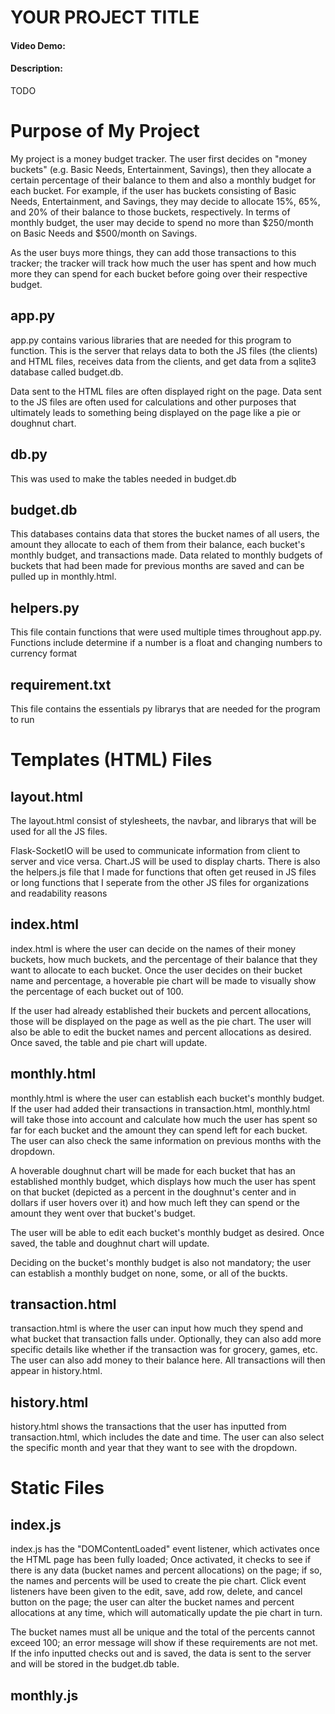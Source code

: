 # YOUR PROJECT TITLE
#### Video Demo:  <URL HERE>
#### Description:
TODO

# Purpose of My Project
My project is a money budget tracker. The user first decides on "money buckets" (e.g. Basic Needs, Entertainment, Savings), then they allocate a certain percentage of their balance to them and also a monthly budget for each bucket. For example, if the user has buckets consisting of Basic Needs, Entertainment, and Savings, they may decide to allocate 15%, 65%, and 20% of their balance to those buckets, respectively. In terms of monthly budget, the user may decide to spend no more than $250/month on Basic Needs and $500/month on Savings. 

As the user buys more things, they can add those transactions to this tracker; the tracker will track how much the user has spent and how much more they can spend for each bucket before going over their respective budget. 

## app.py
app.py contains various libraries that are needed for this program to function. This is the server that relays data to both the JS files (the clients) and HTML files, receives data from the clients, and get data from a sqlite3 database called budget.db. 

Data sent to the HTML files are often displayed right on the page. Data sent to the JS files are often used for calculations and other purposes that ultimately leads to something being displayed on the page like a pie or doughnut chart.

## db.py
This was used to make the tables needed in budget.db

## budget.db
This databases contains data that stores the bucket names of all users, the amount they allocate to each of them from their balance, each bucket's monthly budget, and transactions made. Data related to monthly budgets of buckets that had been made for previous months are saved and can be pulled up in monthly.html.

## helpers.py
This file contain functions that were used multiple times throughout app.py. Functions include determine if a number is a float and changing numbers to currency format

## requirement.txt
This file contains the essentials py librarys that are needed for the program to run

# Templates (HTML) Files 

## layout.html
The layout.html consist of stylesheets, the navbar, and librarys that will be used for all the JS files. 

Flask-SocketIO will be used to communicate information from client to server and vice versa. Chart.JS will be used to display charts. There is also the helpers.js file that I made for functions that often get reused in JS files or long functions that I seperate from the other JS files for organizations and readability reasons 

## index.html
index.html is where the user can decide on the names of their money buckets, how much buckets, and the percentage of their balance that they want to allocate to each bucket. Once the user decides on their bucket name and percentage, a hoverable pie chart will be made to visually show the percentage of each bucket out of 100. 

If the user had already established their buckets and percent allocations, those will be displayed on the page as well as the pie chart. The user will also be able to edit the bucket names and percent allocations as desired. Once saved, the table and pie chart will update.

## monthly.html
monthly.html is where the user can establish each bucket's monthly budget. If the user had added their transactions in transaction.html, monthly.html will take those into account and calculate how much the user has spent so far for each bucket and the amount they can spend left for each bucket. The user can also check the same information on previous months with the dropdown.

A hoverable doughnut chart will be made for each bucket that has an established monthly budget, which displays how much the user has spent on that bucket (depicted as a percent in the doughnut's center and in dollars if user hovers over it) and how much left they can spend or the amount they went over that bucket's budget. 

The user will be able to edit each bucket's monthly budget as desired. Once saved, the table and doughnut chart will update. 

Deciding on the bucket's monthly budget is also not mandatory; the user can establish a monthly budget on none, some, or all of the buckts. 

## transaction.html
transaction.html is where the user can input how much they spend and what bucket that transaction falls under. Optionally, they can also add more specific details like whether if the transaction was for grocery, games, etc. The user can also add money to their balance here. All transactions will then appear in history.html. 

## history.html
history.html shows the transactions that the user has inputted from transaction.html, which includes the date and time. The user can also select the specific month and year that they want to see with the dropdown.

# Static Files

## index.js
index.js has the "DOMContentLoaded" event listener, which activates once the HTML page has been fully loaded; Once activated, it checks to see if there is any data (bucket names and percent allocations) on the page; if so, the names and percents will be used to create the pie chart. Click event listeners have been given to the edit, save, add row, delete, and cancel button on the page; the user can alter the bucket names and percent allocations at any time, which will automatically update the pie chart in turn.

The bucket names must all be unique and the total of the percents cannot exceed 100; an error message will show if these requirements are not met. If the info inputted checks out and is saved, the data is sent to the server and will be stored in the budget.db table.

## monthly.js